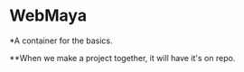 # WebMaya

*A container for the basics.

**When we make a project together, it will have it's on repo. 

